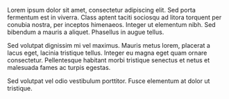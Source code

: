 Lorem ipsum dolor sit amet, consectetur adipiscing elit. Sed porta fermentum est in viverra. Class aptent taciti sociosqu ad litora torquent per conubia nostra, per inceptos himenaeos. Integer ut elementum nibh. Sed bibendum a mauris a aliquet. Phasellus in augue tellus.

Sed volutpat dignissim mi vel maximus. Mauris metus lorem, placerat a lacus eget, lacinia tristique tellus. Integer eu magna eget quam ornare consectetur. Pellentesque habitant morbi tristique senectus et netus et malesuada fames ac turpis egestas.

Sed volutpat vel odio vestibulum porttitor. Fusce elementum at dolor ut tristique.
